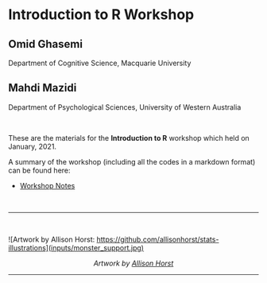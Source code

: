 

# Introduction to R Workshop

## Omid Ghasemi
Department of Cognitive Science, Macquarie University
## Mahdi Mazidi
Department of Psychological Sciences, University of Western Australia




<br>

These are the materials for the **Introduction to R** workshop which held on January, 2021.

A summary of the workshop (including all the codes in a markdown format) can be found here:

- [Workshop Notes](https://omidghasemi21.github.io/introduction_to_R_workshop/scripts/workshop_notes.html)

<br>
<hr>
<br>

![Artwork by Allison Horst: https://github.com/allisonhorst/stats-illustrations](inputs/monster_support.jpg)

<center>

*Artwork by [Allison Horst](https://github.com/allisonhorst/stats-illustrations)*

</center>
<hr>


